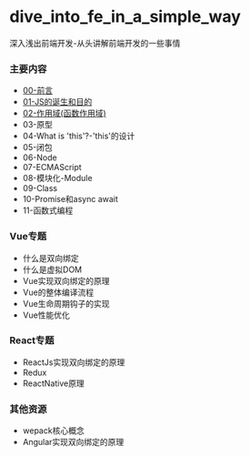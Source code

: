 # dive_into_fe_in_a_simple_way
深入浅出前端开发-从头讲解前端开发的一些事情

### 主要内容
* [00-前言](./content/00_preface.md)
* [01-JS的诞生和目的](./content/01_js_and_netscape.md)
* [02-作用域(函数作用域)](./content/02_scope.md)
* 03-原型
* 04-What is 'this'?-'this'的设计
* 05-闭包
* 06-Node
* 07-ECMAScript
* 08-模块化-Module
* 09-Class
* 10-Promise和async await
* 11-函数式编程

### Vue专题
* 什么是双向绑定
* 什么是虚拟DOM
* Vue实现双向绑定的原理
* Vue的整体编译流程
* Vue生命周期钩子的实现
* Vue性能优化

### React专题
* ReactJs实现双向绑定的原理
* Redux
* ReactNative原理



### 其他资源
* wepack核心概念
* Angular实现双向绑定的原理

